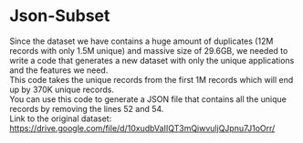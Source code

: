 # Json-Subset
Since the dataset we have contains a huge amount of duplicates (12M records with only 1.5M unique) and massive size of 29.6GB, we needed to write a code that generates a new dataset with only the unique applications and the features we need.  
This code takes the unique records from the first 1M records which will end up by 370K unique records.  \
You can use this code to generate a JSON file that contains all the unique records by removing the lines 52 and 54.  \
Link to the original dataset: https://drive.google.com/file/d/10xudbVaIIQT3mQiwvuljQJpnu7J1oOrr/
